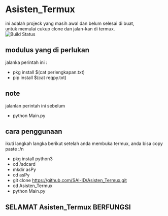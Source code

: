 # Asisten_Termux
ini adalah projeck yang masih awal dan belum selesai di buat,  
untuk memulai cukup clone dan jalan-kan di termux.  
![Build Status](https://img.shields.io/github/commits-since/SAI-ID/Asisten_Termux/releases/tag/Version-0.1.0)

## modulus yang di perlukan  
jalanka perintah ini :  
- pkg install $(cat perlengkapan.txt)  
- pip install $(cat reqpy.txt)

## note
jalanlan perintah ini sebelum  
- python Main.py  

## cara penggunaan
ikuti langkah langka berikut setelah anda membuka termux, anda bisa copy paste :/n
- pkg install python3  
- cd /sdcard  
- mkdir asPy  
- cd asPy  
- git clone https://github.com/SAI-ID/Asisten_Termux.git  
- cd Asisten_Termux  
- python Main.py  
  
## SELAMAT Asisten_Termux BERFUNGSI
